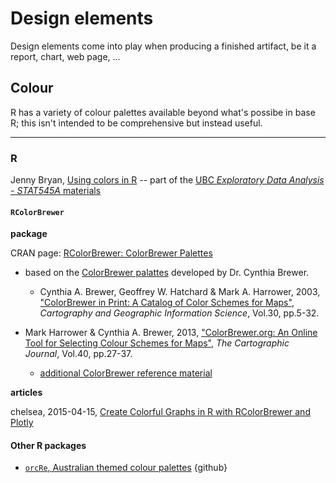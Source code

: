 # Design elements

Design elements come into play when producing a finished artifact, be it a report, chart, web page, ...


## Colour

R has a variety of colour palettes available beyond what's possibe in base R; this isn't intended to be comprehensive but instead useful.



***

### R

Jenny Bryan, [Using colors in R](https://www.stat.ubc.ca/~jenny/STAT545A/block14_colors.html) -- part of the [UBC _Exploratory Data Analysis - STAT545A_ materials](https://www.stat.ubc.ca/~jenny/STAT545A/#stat-545a-exploratory-data-analysis)



#### `RColorBrewer`

**package**

CRAN page: [RColorBrewer: ColorBrewer Palettes](https://cran.r-project.org/web/packages/RColorBrewer/index.html)

* based on the [ColorBrewer palattes](http://colorbrewer2.org/#type=sequential&scheme=BuGn&n=3) developed by Dr. Cynthia Brewer. 

  - Cynthia A. Brewer, Geoffrey W. Hatchard & Mark A. Harrower, 2003, ["ColorBrewer in Print: A Catalog of Color Schemes for Maps"](http://www.tandfonline.com/doi/abs/10.1179/000870403235002042), _Cartography and Geographic Information Science_, Vol.30, pp.5-32.

- Mark Harrower & Cynthia A. Brewer, 2013, ["ColorBrewer.org: An Online Tool for Selecting Colour Schemes for Maps"](http://www.tandfonline.com/doi/abs/10.1179/000870403235002042), _The Cartographic Journal_, Vol.40, pp.27-37.

  - [additional ColorBrewer reference material](http://www.personal.psu.edu/cab38/ColorBrewer/ColorBrewer_updates.html)


**articles**

chelsea, 2015-04-15, [Create Colorful Graphs in R with RColorBrewer and Plotly](https://moderndata.plot.ly/create-colorful-graphs-in-r-with-rcolorbrewer-and-plotly/)



#### Other R packages

* [`orcRe`, Australian themed colour palettes](https://github.com/ropenscilabs/ochRe) {github}


